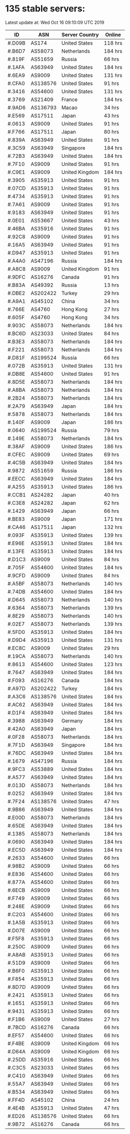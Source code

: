 # 135 stable servers:

Latest update at: Wed Oct 16 09:10:09 UTC 2019

| ID | ASN | Server Country | Online |
| -- | --- | -------------- | ------ |
| #.D09B | AS174 | United States | 118 hrs |
| #.B6D7 | AS58073 | Netherlands | 184 hrs |
| #.819F | AS51659 | Russia | 66 hrs |
| #.1AFA | AS63949 | United States | 184 hrs |
| #.6EA9 | AS9009 | United States | 131 hrs |
| #.CFA0 | AS138576 | United States | 91 hrs |
| #.3416 | AS54600 | United States | 131 hrs |
| #.3769 | AS21409 | France | 184 hrs |
| #.9AD6 | AS136793 | Macao | 34 hrs |
| #.E569 | AS17511 | Japan | 43 hrs |
| #.0613 | AS9009 | United States | 91 hrs |
| #.F766 | AS17511 | Japan | 80 hrs |
| #.839A | AS63949 | United States | 91 hrs |
| #.3C59 | AS63949 | Singapore | 184 hrs |
| #.72B3 | AS63949 | United States | 184 hrs |
| #.7F10 | AS9009 | United States | 91 hrs |
| #.C9E1 | AS9009 | United Kingdom | 184 hrs |
| #.3905 | AS35913 | United States | 91 hrs |
| #.07CD | AS35913 | United States | 91 hrs |
| #.4734 | AS35913 | United States | 91 hrs |
| #.7A61 | AS9009 | United States | 91 hrs |
| #.9183 | AS63949 | United States | 91 hrs |
| #.0E01 | AS53667 | United States | 43 hrs |
| #.46BA | AS35916 | United States | 91 hrs |
| #.92C8 | AS9009 | United States | 91 hrs |
| #.16A5 | AS63949 | United States | 91 hrs |
| #.D947 | AS35913 | United States | 91 hrs |
| #.A4A0 | AS47196 | Russia | 184 hrs |
| #.A8C8 | AS9009 | United Kingdom | 91 hrs |
| #.9DFC | AS16276 | Canada | 91 hrs |
| #.B83A | AS49392 | Russia | 13 hrs |
| #.DBE2 | AS202422 | Turkey | 29 hrs |
| #.A9A1 | AS45102 | China | 34 hrs |
| #.766E | AS4760 | Hong Kong | 27 hrs |
| #.605F | AS4760 | Hong Kong | 34 hrs |
| #.903C | AS58073 | Netherlands | 184 hrs |
| #.BC6D | AS23033 | United States | 84 hrs |
| #.B3E3 | AS58073 | Netherlands | 184 hrs |
| #.F221 | AS58073 | Netherlands | 184 hrs |
| #.D81F | AS199524 | Russia | 66 hrs |
| #.072B | AS35913 | United States | 131 hrs |
| #.DB8E | AS54600 | United States | 91 hrs |
| #.8D5E | AS58073 | Netherlands | 184 hrs |
| #.A8BA | AS58073 | Netherlands | 184 hrs |
| #.2B24 | AS58073 | Netherlands | 184 hrs |
| #.2A79 | AS63949 | Japan | 184 hrs |
| #.5878 | AS58073 | Netherlands | 184 hrs |
| #.140F | AS9009 | Japan | 186 hrs |
| #.0640 | AS199524 | Russia | 79 hrs |
| #.149E | AS58073 | Netherlands | 184 hrs |
| #.38AF | AS9009 | United States | 186 hrs |
| #.CFEC | AS9009 | United States | 69 hrs |
| #.4C5B | AS63949 | United States | 184 hrs |
| #.9872 | AS51659 | Russia | 186 hrs |
| #.EECC | AS63949 | United States | 184 hrs |
| #.A255 | AS35913 | United States | 186 hrs |
| #.CCB1 | AS24282 | Japan | 40 hrs |
| #.C3E8 | AS24282 | Japan | 62 hrs |
| #.1429 | AS63949 | Japan | 66 hrs |
| #.BE83 | AS9009 | Japan | 171 hrs |
| #.CA46 | AS17511 | Japan | 132 hrs |
| #.093F | AS35913 | United States | 139 hrs |
| #.E96E | AS35913 | United States | 184 hrs |
| #.13FE | AS35913 | United States | 184 hrs |
| #.D1C3 | AS9009 | United States | 84 hrs |
| #.705F | AS54600 | United States | 184 hrs |
| #.9CFD | AS9009 | United States | 84 hrs |
| #.A5BF | AS58073 | Netherlands | 140 hrs |
| #.74DB | AS54600 | United States | 184 hrs |
| #.D645 | AS58073 | Netherlands | 140 hrs |
| #.6364 | AS58073 | Netherlands | 139 hrs |
| #.8E29 | AS58073 | Netherlands | 140 hrs |
| #.02E7 | AS58073 | Netherlands | 139 hrs |
| #.5FD0 | AS35913 | United States | 184 hrs |
| #.D9D4 | AS35913 | United States | 131 hrs |
| #.EC8C | AS9009 | United States | 29 hrs |
| #.19CA | AS58073 | Netherlands | 140 hrs |
| #.8613 | AS54600 | United States | 123 hrs |
| #.7647 | AS63949 | United States | 184 hrs |
| #.F093 | AS16276 | Canada | 184 hrs |
| #.A97D | AS202422 | Turkey | 184 hrs |
| #.A3C6 | AS138576 | United States | 184 hrs |
| #.AC62 | AS63949 | United States | 184 hrs |
| #.D1F4 | AS63949 | United States | 184 hrs |
| #.3988 | AS63949 | Germany | 184 hrs |
| #.42A0 | AS63949 | Japan | 184 hrs |
| #.0F28 | AS58073 | Netherlands | 184 hrs |
| #.7F1D | AS63949 | Singapore | 184 hrs |
| #.76DC | AS63949 | United States | 184 hrs |
| #.1679 | AS47196 | Russia | 184 hrs |
| #.9FC3 | AS53889 | United States | 184 hrs |
| #.A577 | AS63949 | United States | 184 hrs |
| #.013D | AS58073 | Netherlands | 184 hrs |
| #.0252 | AS63949 | United States | 184 hrs |
| #.7F24 | AS138576 | United States | 47 hrs |
| #.9B86 | AS63949 | United States | 184 hrs |
| #.E00D | AS58073 | Netherlands | 184 hrs |
| #.65DE | AS63949 | United States | 184 hrs |
| #.1385 | AS58073 | Netherlands | 184 hrs |
| #.0690 | AS63949 | United States | 184 hrs |
| #.EC5D | AS63949 | United States | 184 hrs |
| #.2633 | AS54600 | United States | 66 hrs |
| #.98B2 | AS9009 | United States | 66 hrs |
| #.E836 | AS54600 | United States | 66 hrs |
| #.877A | AS54600 | United States | 66 hrs |
| #.6ECB | AS9009 | United States | 66 hrs |
| #.F749 | AS9009 | United States | 66 hrs |
| #.248E | AS9009 | United States | 66 hrs |
| #.C203 | AS54600 | United States | 66 hrs |
| #.1A5B | AS35913 | United States | 66 hrs |
| #.D07E | AS9009 | United States | 66 hrs |
| #.F5F8 | AS35913 | United States | 66 hrs |
| #.250C | AS9009 | United States | 66 hrs |
| #.A8AB | AS35913 | United States | 66 hrs |
| #.51D9 | AS9009 | United States | 66 hrs |
| #.B6F0 | AS35913 | United States | 66 hrs |
| #.F854 | AS35913 | United States | 66 hrs |
| #.8D7D | AS9009 | United States | 66 hrs |
| #.2421 | AS35913 | United States | 66 hrs |
| #.1651 | AS35913 | United States | 66 hrs |
| #.9431 | AS35913 | United States | 66 hrs |
| #.F1B6 | AS9009 | United States | 27 hrs |
| #.7BCD | AS16276 | Canada | 66 hrs |
| #.EF57 | AS54600 | United States | 66 hrs |
| #.F4BE | AS9009 | United Kingdom | 66 hrs |
| #.D64A | AS9009 | United Kingdom | 66 hrs |
| #.25DD | AS35916 | United States | 66 hrs |
| #.C3C5 | AS23033 | United States | 66 hrs |
| #.C410 | AS63949 | United States | 66 hrs |
| #.55A7 | AS63949 | United States | 66 hrs |
| #.B534 | AS63949 | United States | 66 hrs |
| #.FF4D | AS45102 | China | 24 hrs |
| #.4E4B | AS35913 | United States | 47 hrs |
| #.ED26 | AS138576 | United States | 66 hrs |
| #.9B72 | AS16276 | Canada | 66 hrs |

